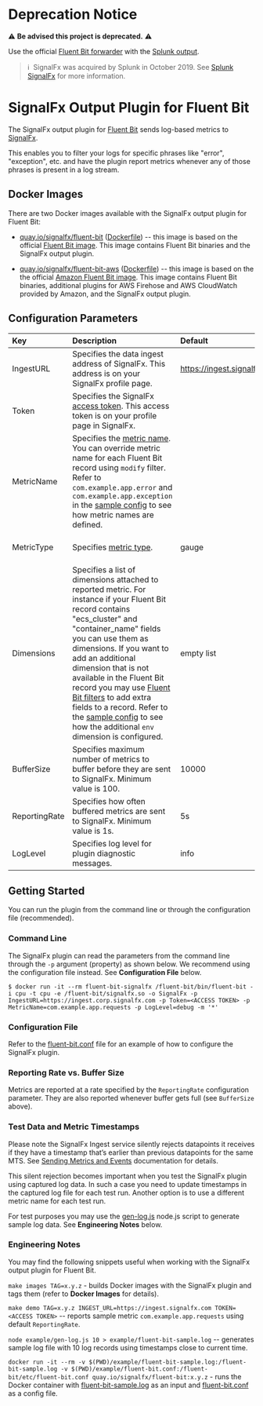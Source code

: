 # Deprecation Notice

:warning: **Be advised this project is deprecated.** :warning:

Use the official [Fluent Bit
forwarder](https://docs.fluentbit.io/manual/installation/getting-started-with-fluent-bit) with the [Splunk
output](https://docs.fluentbit.io/manual/pipeline/outputs/splunk).

>ℹ️&nbsp;&nbsp;SignalFx was acquired by Splunk in October 2019. See [Splunk SignalFx](https://www.splunk.com/en_us/investor-relations/acquisitions/signalfx.html) for more information.

# SignalFx Output Plugin for Fluent Bit

The SignalFx output plugin for [Fluent Bit](https://docs.fluentbit.io) sends log-based metrics to [SignalFx](https://www.SignalFx.com).

This enables you to filter your logs for specific phrases like "error", "exception", etc. and have the plugin report metrics whenever any of those phrases is present in a log stream.

## Docker Images

There are two Docker images available with the SignalFx output plugin for Fluent Bit:
   * [quay.io/signalfx/fluent-bit](https://quay.io/repository/signalfx/fluent-bit?tab=tags) ([Dockerfile](build/package/Dockerfile)) -- this image is based on the official [Fluent Bit image](https://hub.docker.com/r/fluent/fluent-bit/tags). This image contains Fluent Bit binaries and the SignalFx output plugin.

  * [quay.io/signalfx/fluent-bit-aws](https://quay.io/repository/signalfx/fluent-bit-aws?tab=tags) ([Dockerfile](build/package/Dockerfile.aws)) -- this image is based on the the official [Amazon Fluent Bit image](https://hub.docker.com/r/amazon/aws-for-fluent-bit). This image contains Fluent Bit binaries, additional plugins for AWS Firehose and AWS CloudWatch provided by Amazon, and the SignalFx output plugin.

## Configuration Parameters

| Key | Description | Default | Example |
| :--- | :--- | :--- | :--- |
| IngestURL | Specifies the data ingest address of SignalFx. This address is on your SignalFx profile page. | https://ingest.signalfx.com | https://ingest.eu0.signalfx.com |
| Token | Specifies the SignalFx [access token](https://docs.signalfx.com/en/latest/admin-guide/tokens.html#working-with-access-tokens). This access token is on your profile page in SignalFx. | | abcdefgh12345678 |
| MetricName | Specifies the [metric name](https://docs.signalfx.com/en/latest/reference/glossary/glossary.html#term-metric). You can override metric name for each Fluent Bit record using `modify` filter. Refer to `com.example.app.error` and `com.example.app.exception` in the [sample config](example/fluent-bit.conf) to see how metric names are defined. |  | com.example.app.requests |
| MetricType | Specifies [metric type](https://docs.signalfx.com/en/latest/metrics-metadata/metric-types.html#metric-types). | gauge | "gauge", "counter" or "cumulative counter" (without quotes) |
| Dimensions | Specifies a list of dimensions attached to reported metric. For instance if your Fluent Bit record contains "ecs_cluster" and "container_name" fields you can use them as dimensions. If you want to add an additional dimension that is not available in the Fluent Bit record you may use [Fluent Bit filters](https://docs.fluentbit.io/manual/filter) to add extra fields to a record. Refer to the [sample config](example/fluent-bit.conf) to see how the additional `env` dimension is configured. | empty list | ecs_cluster, container_name, realm |
| BufferSize | Specifies maximum number of metrics to buffer before they are sent to SignalFx. Minimum value is 100. | 10000 | any value >= 100 |
| ReportingRate | Specifies how often buffered metrics are sent to SignalFx. Minimum value is 1s. | 5s | 1s, 5s, 3m, etc. |
| LogLevel | Specifies log level for plugin diagnostic messages. | info | debug, info, warning, error |

## Getting Started

You can run the plugin from the command line or through the configuration file (recommended).

### Command Line

The SignalFx plugin can read the parameters from the command line through the `-p` argument \(property\) as shown below. We recommend using the configuration file instead. See **Configuration File** below.

`$ docker run -it --rm fluent-bit-signalfx /fluent-bit/bin/fluent-bit -i cpu -t cpu -e /fluent-bit/signalfx.so -o SignalFx -p IngestURL=https://ingest.corp.signalfx.com -p Token=<ACCESS TOKEN> -p MetricName=com.example.app.requests -p LogLevel=debug -m '*'`

### Configuration File

Refer to the [fluent-bit.conf](example/fluent-bit.conf) file for an example of how to configure the SignalFx plugin.

### Reporting Rate vs. Buffer Size 

Metrics are reported at a rate specified by the `ReportingRate` configuration parameter. They are also reported whenever buffer gets full (see `BufferSize` above).

### Test Data and Metric Timestamps

Please note the SignalFx Ingest service silently rejects datapoints it receives if they have a timestamp that’s earlier than previous datapoints for the same MTS. See [Sending Metrics and Events](https://developers.signalfx.com/metrics/data_ingest_overview.html) documentation for details.

This silent rejection becomes important when you test the SignalFx plugin using captured log data. In such a case you need to update timestamps in the captured log file for each test run. Another option is to use a different metric name for each test run.

For test purposes you may use the [gen-log.js](example/gen-log.js) node.js script to generate sample log data. See **Engineering Notes** below.

### Engineering Notes

You may find the following snippets useful when working with the SignalFx output plugin for Fluent Bit.

`make images TAG=x.y.z` - builds Docker images with the SignalFx plugin and tags them (refer to **Docker Images** for details).

`make demo TAG=x.y.z INGEST_URL=https://ingest.signalfx.com TOKEN=<ACCESS TOKEN>` -- reports sample metric `com.example.app.requests` using default `ReportingRate`.

`node example/gen-log.js 10 > example/fluent-bit-sample.log` -- generates sample log file with 10 log records using timestamps close to current time.

`docker run -it --rm -v $(PWD)/example/fluent-bit-sample.log:/fluent-bit-sample.log -v $(PWD)/example/fluent-bit.conf:/fluent-bit/etc/fluent-bit.conf quay.io/signalfx/fluent-bit:x.y.z` - runs the Docker container with [fluent-bit-sample.log](example/fluent-bit-sample.log) as an input and [fluent-bit.conf](example/fluent-bit.conf) as a config file.
